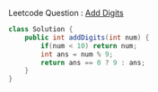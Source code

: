 Leetcode Question : [Add Digits](https://leetcode.com/problems/add-digits/)

```java
class Solution {
    public int addDigits(int num) {
        if(num < 10) return num;
        int ans = num % 9;
        return ans == 0 ? 9 : ans;
    }
}
```
